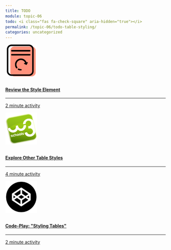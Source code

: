 ```yaml
---
title: TODO
module: topic-06
todo: <i class="fas fa-check-square" aria-hidden="true"></i>
permalink: /topic-06/todo-table-styling/
categories: uncategorized
---
```


<div class="row text-center">
  <div class="col-lg-4">
      <div class="bs-component">
        <div class="list-group">
            <a href="{{ site.url }}/topic-05/head-style/" target="_blank" class="list-group-item">
              <img src="../img/hw-icon-review-page.svg" style="max-height: 100px; margin: auto; margin-bottom: 10px;" />
              <h4 class="list-group-item-heading">Review the Style Element</h4>
              <hr>
              <p class="list-group-item-text"><i class="fa fa-clock-o" aria-hidden="true"></i> 2 minute activity</p>
            </a>
          </div>
      </div>
  </div>
  <div class="col-lg-4">
      <div class="bs-component">
        <div class="list-group">
            <a href="https://www.w3schools.com/html/html_tables.asp" target="_blank" class="list-group-item">
              <img src="../img/hw-icon-w3schools.png" style="max-height: 100px; margin: auto; margin-bottom: 10px;" />
                <h4 class="list-group-item-heading">Explore Other Table Styles</h4>
                <hr>
                <p class="list-group-item-text"><i class="fa fa-clock-o" aria-hidden="true"></i> 4 minute activity</p>
            </a>
        </div>
      </div>
  </div>
  <div class="col-lg-4">
      <div class="bs-component">
        <div class="list-group">
            <a href="https://codepen.io/Media-Ed-Online/pen/wrPqNe" target="_blank" class="list-group-item">
              <img src="../img/hw-icon-codepen.png" style="max-height: 100px; margin: auto; margin-bottom: 10px;" />
                <h4 class="list-group-item-heading">Code-Play: "Styling Tables"</h4>
                <hr>
                <p class="list-group-item-text"><i class="fa fa-clock-o" aria-hidden="true"></i> 2 minute activity</p>
            </a>
          </div>
      </div>
  </div>
</div>
